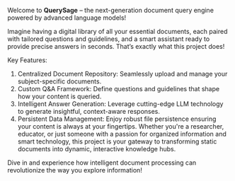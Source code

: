 Welcome to **QuerySage** – the next-generation document query engine powered by advanced language models!

Imagine having a digital library of all your essential documents, each paired with tailored questions and guidelines, and a smart assistant ready to provide precise answers in seconds. That’s exactly what this project does!

Key Features:

1. Centralized Document Repository: Seamlessly upload and manage your subject-specific documents.
2. Custom Q&A Framework: Define questions and guidelines that shape how your content is queried.
3. Intelligent Answer Generation: Leverage cutting-edge LLM technology to generate insightful, context-aware responses.
4. Persistent Data Management: Enjoy robust file persistence ensuring your content is always at your fingertips.
Whether you're a researcher, educator, or just someone with a passion for organized information and smart technology, this project is your gateway to transforming static documents into dynamic, interactive knowledge hubs.

Dive in and experience how intelligent document processing can revolutionize the way you explore information!
